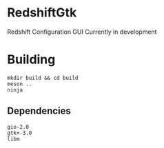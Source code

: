 # RedshiftGtk
Redshift Configuration GUI
Currently in development

# Building
```
mkdir build && cd build
meson ..
ninja
```

## Dependencies
```
gio-2.0
gtk+-3.0
libm
```
